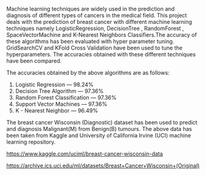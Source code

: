 Machine learning techniques are widely used in the prediction and diagnosis of different types of cancers in the medical field. This project deals with the prediction of breast cancer with different machine learning techniques namely LogisticRegression, DecisionTree , RandomForest , SpaceVectorMachine  and K-Nearest Neighbors Classifiers.The accuracy of these algorithms has been evaluated with  hyper parameter tuning. GridSearchCV and KFold Cross Validation  have been used to tune the hyperparameters. The accuracies obtained with these different techniques have been compared.

The accuracies obtained by the above algorithms are as follows:
1.	Logistic Regression — 98.24%
2.	Decision Tree Algorithm — 97.36% 
3.	Random Forest Classification — 97.36%
4.	Support Vector Machines — 97.36%
5.	K - Nearest Neighbor — 96.49%


The breast cancer Wisconsin (Diagnostic) dataset has been used to predict and diagnosis Malignant(M) from Benign(B) tumours. The above data has been taken from Kaggle and University of California Irvine (UCI) machine learning repository.

https://www.kaggle.com/uciml/breast-cancer-wisconsin-data

https://archive.ics.uci.edu/ml/datasets/Breast+Cancer+Wisconsin+(Original)
